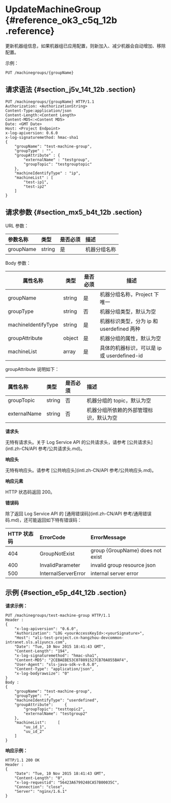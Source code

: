 # UpdateMachineGroup {#reference_ok3_c5q_12b .reference}

更新机器组信息，如果机器组已应用配置，则新加入、减少机器会自动增加、移除配置。

示例：

```
PUT /machinegroups/{groupName}
```

## 请求语法 {#section_j5v_14t_12b .section}

```
PUT /machinegroups/{groupName} HTTP/1.1
Authorization: <AuthorizationString> 
Content-Type:application/json
Content-Length:<Content Length>
Content-MD5<:<Content MD5>
Date: <GMT Date>
Host: <Project Endpoint>
x-log-apiversion: 0.6.0
x-log-signaturemethod: hmac-sha1
{
    "groupName": "test-machine-group",
    "groupType" : "",
    "groupAttribute" : {
        "externalName" : "testgroup",
        "groupTopic": "testgrouptopic"
    },
    "machineIdentifyType" : "ip",
    "machineList" : [
        "test-ip1",
        "test-ip2"
    ]
}
```

## 请求参数 {#section_mx5_b4t_12b .section}

URL 参数：

|参数名称|类型|是否必须|描述|
|:---|:-|:---|:-|
|groupName|string|是|机器分组名称|

Body 参数：

|属性名称|类型|是否必须|描述|
|----|--|----|--|
|groupName|string|是|机器分组名称，Project 下唯一|
|groupType|string|否|机器分组类型，默认为空|
|machineIdentifyType|string|是|机器标识类型，分为 ip 和 userdefined 两种|
|groupAttribute|object|是|机器分组的属性，默认为空|
|machineList|array|是|具体的机器标识，可以是 ip 或 userdefined-id|

groupAttribute 说明如下：

|属性名称|类型|是否必须|描述|
|:---|:-|:---|:-|
|groupTopic|string|否|机器分组的 topic，默认为空|
|externalName|string|否|机器分组所依赖的外部管理标识，默认为空|

**请求头**

无特有请求头。关于 Log Service API 的公共请求头，请参考 [公共请求头](intl.zh-CN/API 参考/公共请求头.md)。

**响应头**

无特有响应头。请参考 [公共响应头](intl.zh-CN/API 参考/公共响应头.md)。

**响应元素**

HTTP 状态码返回 200。

**错误码**

除了返回 Log Service API 的 [通用错误码](intl.zh-CN/API 参考/通用错误码.md)，还可能返回如下特有错误码：

|HTTP 状态码|ErrorCode|ErrorMessage|
|:-------|:--------|:-----------|
|404|GroupNotExist|group \{GroupName\} does not exist|
|400|InvalidParameter|invalid group resource json|
|500|InternalServerError|internal server error|

## 示例 {#section_e5p_d4t_12b .section}

**请求示例：**

```
PUT /machinegroups/test-machine-group HTTP/1.1
Header :
{
    "x-log-apiversion": "0.6.0",
    "Authorization": "LOG <yourAccessKeyId>:<yourSignature>",
    "Host": "ali-test-project.cn-hangzhou-devcommon-intranet.sls.aliyuncs.com",
    "Date": "Tue, 10 Nov 2015 18:41:43 GMT",
    "Content-Length": "194",
    "x-log-signaturemethod": "hmac-sha1",
    "Content-MD5": "2CEBAEBE53C078891527CB70A855BAF4",
    "User-Agent": "sls-java-sdk-v-0.6.0",
    "Content-Type": "application/json",
    "x-log-bodyrawsize": "0"
}
Body :
{
    "groupName": "test-machine-group",
    "groupType": "",
    "machineIdentifyType": "userdefined",
    "groupAttribute":     {
        "groupTopic": "testtopic2",
        "externalName": "testgroup2"
    },
    "machineList":     [
        "uu_id_1",
        "uu_id_2"
    ]
}
```

**响应示例：**

```
HTTP/1.1 200 OK
Header :
{
    "Date": "Tue, 10 Nov 2015 18:41:43 GMT",
    "Content-Length": "0",
    "x-log-requestid": "56423A6799248CA57B00035C",
    "Connection": "close",
    "Server": "nginx/1.6.1"
}
```


